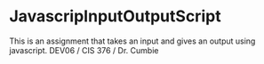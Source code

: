 # JavascripInputOutputScript
This is an assignment that takes an input and gives an output using javascript. DEV06 / CIS 376 / Dr. Cumbie
